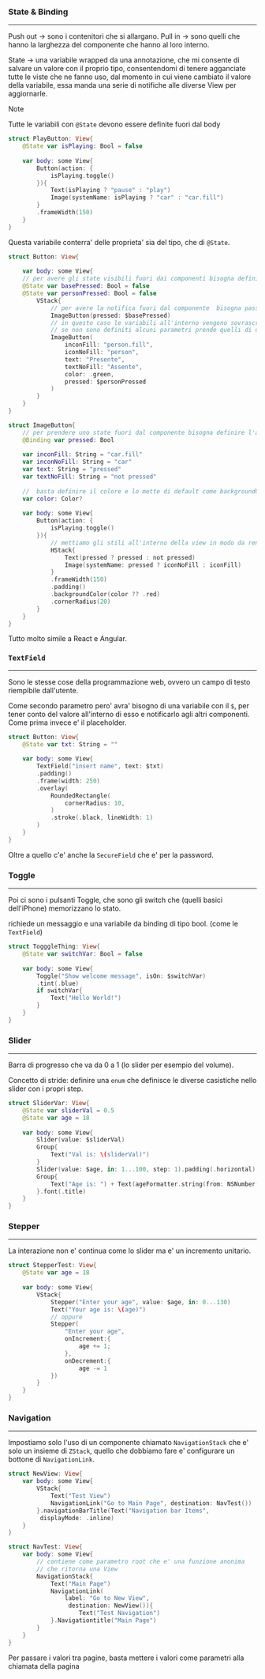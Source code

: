 ### State & Binding
----
Push out -> sono i contenitori che si allargano.
Pull in -> sono quelli che hanno la larghezza del componente che hanno al loro interno.

State -> una variabile wrapped da una annotazione, che mi consente di salvare un valore con il proprio tipo, consentendomi di tenere agganciate tutte le viste che ne fanno uso, dal momento in cui viene cambiato il valore della variabile, essa manda una serie di notifiche alle diverse View per aggiornarle.

>[!NOTE]
> Tutte le variabili con `@State` devono essere definite fuori dal body

```swift
struct PlayButton: View{
	@State var isPlaying: Bool = false
		
	var body: some View{
		Button(action: {
			isPlaying.toggle()
		}){
			Text(isPlaying ? "pause" : "play")
			Image(systemName: isPlaying ? "car" : "car.fill")
		}
		.frameWidth(150)
	}
}
```

Questa variabile conterra' delle proprieta' sia del tipo, che di `@State`.

```swift
struct Button: View{
	
	var body: some View{
	// per avere gli state visibili fuori dai componenti bisogna definirli fuori
	@State var basePressed: Bool = false
	@State var personPressed: Bool = false
		VStack{
			// per avere la notifica fuori dal componente  bisogna passarlo come parametro con il $
			ImageButton(pressed: $basePressed)
			// in questo caso le variabili all'interno vengono sovrascritti
			// se non sono definiti alcuni parametri prende quelli di default
			ImageButton(
				inconFill: "person.fill", 
				iconNoFill: "person",
				text: "Presente", 
				textNoFill: "Assente",
				color: .green,
				pressed: $personPressed
			)
		}
	}
}

struct ImageButton{
	// per prendere uno state fuori dal componente bisogna definire l'annotation come @Binding
	@Binding var pressed: Bool
	
	var inconFill: String = "car.fill"
	var inconNoFill: String = "car"
	var text: String = "pressed"
	var textNoFill: String = "not pressed"
	
	//	basta definire il colore e lo mette di default come backgroundColor
	var color: Color?
	
	var body: some View{
		Button(action: {
			isPlaying.toggle()
		}){
			// mettiamo gli stili all'interno della view in modo da rendere tutto cliccabile, altrimenti non viene premuto se si clicca sullo sfondo
			HStack{
				Text(pressed ? pressed : not pressed)
				Image(systemName: pressed ? iconNoFill : iconFill)
			}
			.frameWidth(150)
			.padding()
			.backgroundColor(color ?? .red)
			.cornerRadius(20)
		}
	}
}
```

Tutto molto simile a React e Angular.
### `TextField`
---
Sono le stesse cose della programmazione web, ovvero un campo di testo riempibile dall'utente.

Come secondo parametro pero' avra' bisogno di una variabile con il `$`, per tener conto del valore all'interno di esso e notificarlo agli altri componenti. Come prima invece e' il placeholder.

```swift
struct Button: View{
	@State var txt: String = "" 
	
	var body: some View{
		TextField("insert name", text: $txt)
		.padding()
		.frame(width: 250)
		.overlay(
			RoundedRectangle(
				cornerRadius: 10,
			)
			.stroke(.black, lineWidth: 1)
		)
	}
}
```

Oltre a quello c'e' anche la `SecureField` che e' per la password.
### Toggle
---
Poi ci sono i pulsanti Toggle, che sono gli switch che (quelli basici dell'iPhone) memorizzano lo stato.

richiede un messaggio e una variabile da binding di tipo bool. (come le `TextField`)

```swift
struct TogggleThing: View{
	@State var switchVar: Bool = false
	
	var body: some View{
		Toggle("Show welcome message", isOn: $switchVar)
		.tint(.blue)
		if switchVar{
			Text("Hello World!")
		}
	}
}
```
### Slider
---
Barra di progresso che va da 0 a 1 (lo slider per esempio del volume).

Concetto di stride: definire una `enum` che definisce le diverse casistiche nello slider con i propri step.

```swift
struct SliderVar: View{
	@State var sliderVal = 0.5 
	@State var age = 18
	
	var body: some View{
		Slider(value: $sliderVal)
		Group{
			Text("Val is: \(sliderVal)") 
		}
		Slider(value: $age, in: 1...100, step: 1).padding(.horizontal)
		Group{
			Text("Age is: ") + Text(ageFormatter.string(from: NSNumber(value: age)) ?? "N/A").foregroundColor(age <= 18 ? .red : .green)
		}.font(.title)
	}
}
```
### Stepper
---
La interazione non e' continua come lo slider ma e' un incremento unitario.

```swift
struct StepperTest: View{
	@State var age = 18
	
	var body: some View{
		VStack{
			Stepper("Enter your age", value: $age, in: 0...130)
			Text("Your age is: \(age)")
			// oppure
			Stepper(
				"Enter your age",  
				onIncrement:{
					age += 1;
				},
				onDecrement:{
					age -= 1
			})
		}
	}
}
```
### Navigation
---
Impostiamo solo l'uso di un componente chiamato `NavigationStack` che e' solo un insieme di `ZStack`, quello che dobbiamo fare e' configurare un bottone di `NavigationLink`.

```swift
struct NewView: View{
	var body: some View{
		VStack{
			Text("Test View")
			NavigationLink("Go to Main Page", destination: NavTest())
		}.navigationBarTitle(Text("Navigation bar Items",
		 displayMode: .inline)
	}
}

struct NavTest: View{
	var body: some View{
		// contiene come parametro root che e' una funzione anonima
		// che ritorna una View
		NavigationStack{
			Text("Main Page")
			NavigationLink(
				label: "Go to New View",
				 destination: NewView()){
					Text("Test Navigation")
			}.Navigationtitle("Main Page")
		}
	}
}
```

Per passare i valori tra pagine, basta mettere i valori come parametri alla chiamata della pagina